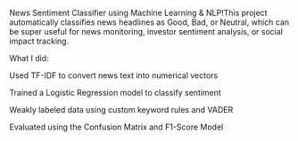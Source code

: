 News Sentiment Classifier using Machine Learning & NLP!This project automatically classifies news headlines as Good, Bad, or Neutral, which can be super useful for news monitoring, investor sentiment analysis, or social impact tracking.

What I did:

Used TF-IDF to convert news text into numerical vectors

Trained a Logistic Regression model to classify sentiment

Weakly labeled data using custom keyword rules and VADER

Evaluated using the Confusion Matrix and F1-Score Model 
